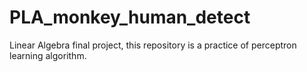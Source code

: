 # PLA_monkey_human_detect
 Linear Algebra final project, this repository is a practice of perceptron learning algorithm.
